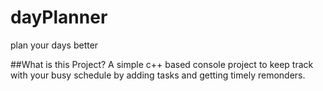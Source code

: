 # dayPlanner
plan your days better

##What is this Project?
A simple c++ based console project to keep track with your busy schedule by adding tasks and getting timely remonders.
